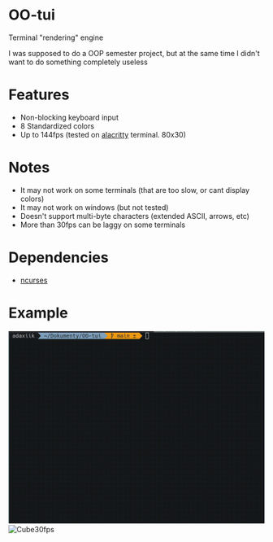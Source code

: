# OO-tui
Terminal "rendering" engine

I was supposed to do a OOP semester project, but at the same time I didn't want to do something completely useless

# Features
- Non-blocking keyboard input
- 8 Standardized colors
- Up to 144fps (tested on [alacritty](https://github.com/alacritty/alacritty) terminal. 80x30)

# Notes 
- It may not work on some terminals (that are too slow, or cant display colors)
- It may not work on windows (but not tested)
- Doesn't support multi-byte characters (extended ASCII, arrows, etc)
- More than 30fps can be laggy on some terminals

# Dependencies
- [ncurses](https://invisible-island.net/ncurses/ncurses.html) 

# Example

![TextAnimated](examples/example1.gif)
![Cube30fps](examples/cube.gif)